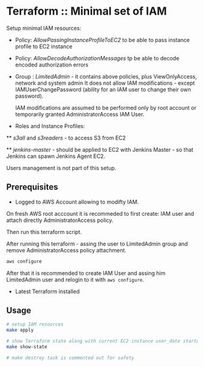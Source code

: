 # Terraform :: Minimal set of IAM

Setup minimal IAM resources:

* Policy: _AllowPassingInstanceProfileToEC2_ to be able to pass instance profile to EC2 instance

* Policy: _AllowDecodeAuthorizationMessages_ tp be able to decode encoded authorization errors

* Group : _LimitedAdmin_ - it contains above policies, plus ViewOnlyAccess, network and system admin
  It does not allow IAM modifications - except IAMUserChangePassword (ability for an IAM user to change their own password).

  IAM modifications are assumed to be performed only by root account or temporarily granted AdministratorAccess IAM User.

* Roles and Instance Profiles:

** _s3all_ and _s3readers_ - to access S3 from EC2

**  _jenkins-master_ - should be applied to EC2 with Jenkins Master - so that Jenkins can spawn Jenkins Agent EC2.

Users management is not part of this setup.

## Prerequisites

* Logged to AWS Account allowing to modifty IAM.

On fresh AWS root acccount it is recommeded to first create: IAM user and attach directly AdministratorAccess policy.

Then run this terraform script.

After running this terraform - assing the user to LimitedAdmin group and remove AdministratorAccess policy attachment.

```bash
aws configure
```

After that it is recommended to create IAM User and assing him LimitedAdmin user and relogin to it with `aws configure`.

* Latest Terraform installed

## Usage

```bash
# setup IAM resources
make apply

# show Terraform state along with current EC2 instance user_date startup script
make show-state

# make destroy task is commented out for safety
```
